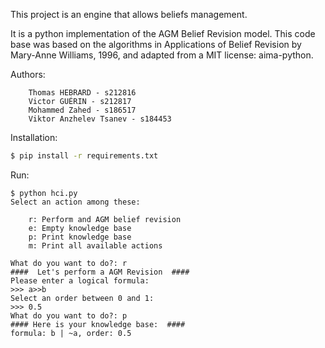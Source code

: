 This project is an engine that allows beliefs management.

It is a python implementation of the AGM Belief Revision model.
This code base was based on the algorithms in Applications of Belief Revision by Mary-Anne Williams, 1996, and adapted from a MIT license: aima-python.

Authors: 
```
    Thomas HEBRARD - s212816
    Victor GUÉRIN - s212817
    Mohammed Zahed - s186517
    Viktor Anzhelev Tsanev - s184453
```

Installation: 

```bash
$ pip install -r requirements.txt
```

Run:

```
$ python hci.py
Select an action among these:

    r: Perform and AGM belief revision
    e: Empty knowledge base
    p: Print knowledge base
    m: Print all available actions

What do you want to do?: r
####  Let's perform a AGM Revision  ####
Please enter a logical formula:
>>> a>>b
Select an order between 0 and 1:
>>> 0.5
What do you want to do?: p
#### Here is your knowledge base:  ####
formula: b | ~a, order: 0.5
```
